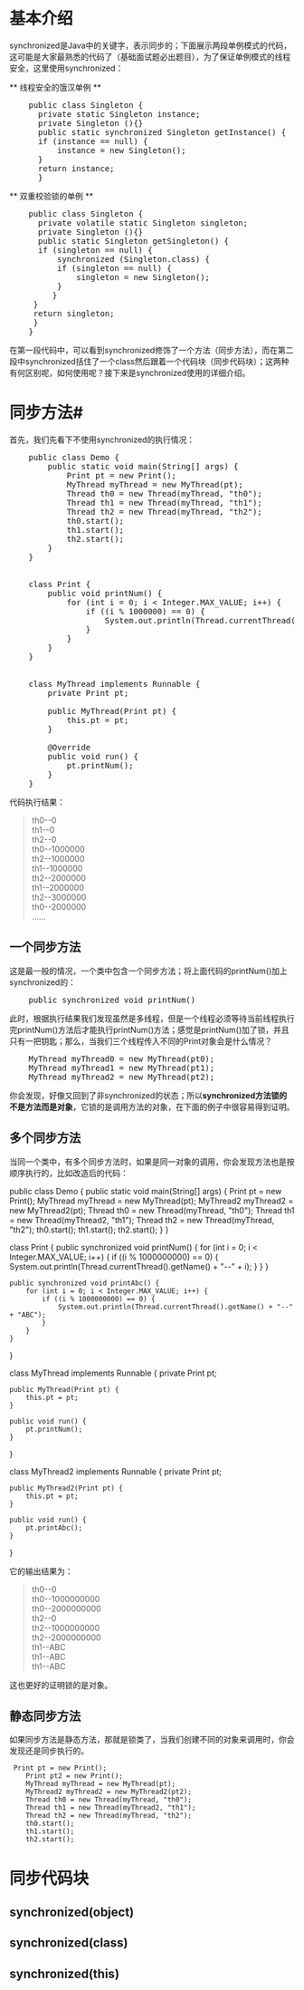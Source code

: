 # 基本介绍 #
synchronized是Java中的关键字，表示同步的；下面展示两段单例模式的代码，这可能是大家最熟悉的代码了（基础面试题必出题目），为了保证单例模式的线程安全，这里使用synchronized：

** 线程安全的饿汉单例 **
<pre class="prettyprint">
    public class Singleton {  
      private static Singleton instance;  
      private Singleton (){}
      public static synchronized Singleton getInstance() {  
      if (instance == null) {  
          instance = new Singleton();  
      }  
      return instance;  
      }  
</pre>

** 双重校验锁的单例 **
<pre class="prettyprint">
    public class Singleton {  
      private volatile static Singleton singleton;  
      private Singleton (){}   
      public static Singleton getSingleton() {  
      if (singleton == null) {  
          synchronized (Singleton.class) {  
          if (singleton == null) {  
              singleton = new Singleton();  
          }  
         }  
     }  
     return singleton;  
     }  
    }  
</pre>

在第一段代码中，可以看到synchronized修饰了一个方法（同步方法），而在第二段中synchronized括住了一个class然后跟着一个代码块（同步代码块）；这两种有何区别呢，如何使用呢？接下来是synchronized使用的详细介绍。

# 同步方法#
首先，我们先看下不使用synchronized的执行情况：
<pre class="prettyprint">
    public class Demo {
        public static void main(String[] args) {
            Print pt = new Print();
            MyThread myThread = new MyThread(pt);
            Thread th0 = new Thread(myThread, "th0");
            Thread th1 = new Thread(myThread, "th1");
            Thread th2 = new Thread(myThread, "th2");
            th0.start();
            th1.start();
            th2.start();
        }
    }


    class Print {
        public void printNum() {
            for (int i = 0; i < Integer.MAX_VALUE; i++) {
                if ((i % 1000000) == 0) {
                    System.out.println(Thread.currentThread().getName() + "--" + i);
                }
            }
        }
    }


    class MyThread implements Runnable {
        private Print pt;

        public MyThread(Print pt) {
            this.pt = pt;
        }

        @Override
        public void run() {
            pt.printNum();
        }
    }
</pre>

代码执行结果：

>th0--0<br>
>th1--0<br>
>th2--0<br>
>th0--1000000<br>
>th2--1000000<br>
>th1--1000000<br>
>th2--2000000<br>
>th1--2000000<br>
>th2--3000000<br>
>th0--2000000<br>
>......

## 一个同步方法 ##
这是最一般的情况，一个类中包含一个同步方法；将上面代码的printNum()加上synchronized的：
<pre class="prettyprint">
    public synchronized void printNum()
</pre>
此时，根据执行结果我们发现虽然是多线程，但是一个线程必须等待当前线程执行完printNum()方法后才能执行printNum()方法；感觉是printNum()加了锁，并且只有一把钥匙；那么，当我们三个线程传入不同的Print对象会是什么情况？
<pre class="prettyprint">
    MyThread myThread0 = new MyThread(pt0);
    MyThread myThread1 = new MyThread(pt1);
    MyThread myThread2 = new MyThread(pt2);
</pre>
你会发现，好像又回到了非synchronized的状态；所以**synchronized方法锁的不是方法而是对象**，它锁的是调用方法的对象，在下面的例子中很容易得到证明。

## 多个同步方法 ##

当同一个类中，有多个同步方法时，如果是同一对象的调用，你会发现方法也是按顺序执行的，比如改造后的代码：

public class Demo {
    public static void main(String[] args) {
        Print pt = new Print();
        MyThread myThread = new MyThread(pt);
        MyThread2 myThread2 = new MyThread2(pt);
        Thread th0 = new Thread(myThread, "th0");
        Thread th1 = new Thread(myThread2, "th1");
        Thread th2 = new Thread(myThread, "th2");
        th0.start();
        th1.start();
        th2.start();
    }
}


class Print {
    public synchronized void printNum() {
        for (int i = 0; i < Integer.MAX_VALUE; i++) {
            if ((i % 1000000000) == 0) {
                System.out.println(Thread.currentThread().getName() + "--" + i);
            }
        }
    }

    public synchronized void printAbc() {
        for (int i = 0; i < Integer.MAX_VALUE; i++) {
            if ((i % 1000000000) == 0) {
                System.out.println(Thread.currentThread().getName() + "--" + "ABC");
            }
        }
    }
}


class MyThread implements Runnable {
    private Print pt;

    public MyThread(Print pt) {
        this.pt = pt;
    }

    public void run() {
        pt.printNum();
    }
}

class MyThread2 implements Runnable {
    private Print pt;

    public MyThread2(Print pt) {
        this.pt = pt;
    }

    public void run() {
        pt.printAbc();
    }
}

它的输出结果为：

>th0--0<br>
>th0--1000000000<br>
>th0--2000000000<br>
>th2--0<br>
>th2--1000000000<br>
>th2--2000000000<br>
>th1--ABC<br>
>th1--ABC<br>
>th1--ABC

这也更好的证明锁的是对象。


## 静态同步方法 ##

如果同步方法是静态方法，那就是锁类了，当我们创建不同的对象来调用时，你会发现还是同步执行的。

     Print pt = new Print();
        Print pt2 = new Print();
        MyThread myThread = new MyThread(pt);
        MyThread2 myThread2 = new MyThread2(pt2);
        Thread th0 = new Thread(myThread, "th0");
        Thread th1 = new Thread(myThread2, "th1");
        Thread th2 = new Thread(myThread, "th2");
        th0.start();
        th1.start();
        th2.start();
        


# 同步代码块 #
## synchronized(object) ##
## synchronized(class) ##
## synchronized(this) ##